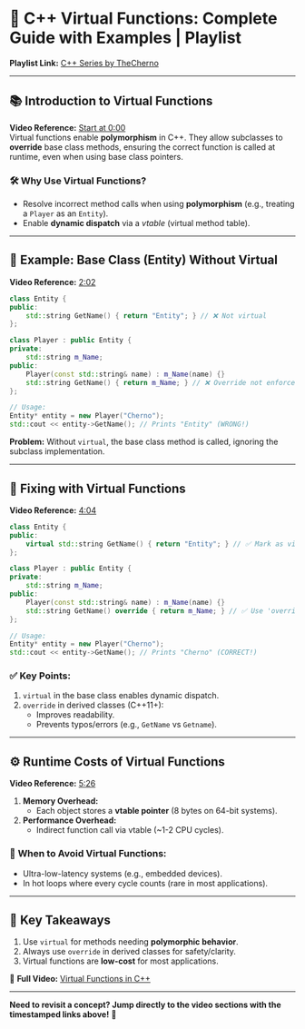# 🎥 C++ Virtual Functions: Complete Guide with Examples | Playlist  
**Playlist Link:** [C++ Series by TheCherno](https://www.youtube.com/watch?v=9RJTQmK0YPI&list=PLlrATfBNZ98dudnM48yfGUldqGD0S4FFb&index=10)  

---

## 📚 **Introduction to Virtual Functions**  
**Video Reference:** [Start at 0:00](https://youtu.be/oIV2KchSyGQ?t=0)  
Virtual functions enable **polymorphism** in C++. They allow subclasses to **override** base class methods, ensuring the correct function is called at runtime, even when using base class pointers.  

### 🛠️ **Why Use Virtual Functions?**  
- Resolve incorrect method calls when using **polymorphism** (e.g., treating a `Player` as an `Entity`).  
- Enable **dynamic dispatch** via a *vtable* (virtual method table).  

---

## 🧩 **Example: Base Class (Entity) Without Virtual**  
**Video Reference:** [2:02](https://youtu.be/oIV2KchSyGQ?t=122)  
```cpp  
class Entity {  
public:  
    std::string GetName() { return "Entity"; } // ❌ Not virtual  
};  

class Player : public Entity {  
private:  
    std::string m_Name;  
public:  
    Player(const std::string& name) : m_Name(name) {}  
    std::string GetName() { return m_Name; } // ❌ Override not enforced  
};  

// Usage:  
Entity* entity = new Player("Cherno");  
std::cout << entity->GetName(); // Prints "Entity" (WRONG!)  
```  
**Problem:** Without `virtual`, the base class method is called, ignoring the subclass implementation.  

---

## 🔄 **Fixing with Virtual Functions**  
**Video Reference:** [4:04](https://youtu.be/oIV2KchSyGQ?t=244)  
```cpp  
class Entity {  
public:  
    virtual std::string GetName() { return "Entity"; } // ✅ Mark as virtual  
};  

class Player : public Entity {  
private:  
    std::string m_Name;  
public:  
    Player(const std::string& name) : m_Name(name) {}  
    std::string GetName() override { return m_Name; } // ✅ Use 'override'  
};  

// Usage:  
Entity* entity = new Player("Cherno");  
std::cout << entity->GetName(); // Prints "Cherno" (CORRECT!)  
```  

### ✅ **Key Points:**  
1. `virtual` in the base class enables dynamic dispatch.  
2. `override` in derived classes (C++11+):  
   - Improves readability.  
   - Prevents typos/errors (e.g., `GetName` vs `Getname`).  

---

## ⚙️ **Runtime Costs of Virtual Functions**  
**Video Reference:** [5:26](https://youtu.be/oIV2KchSyGQ?t=326)  
1. **Memory Overhead:**  
   - Each object stores a **vtable pointer** (8 bytes on 64-bit systems).  
2. **Performance Overhead:**  
   - Indirect function call via vtable (~1-2 CPU cycles).  

### 🚨 **When to Avoid Virtual Functions:**  
- Ultra-low-latency systems (e.g., embedded devices).  
- In hot loops where every cycle counts (rare in most applications).  

---

## 📌 **Key Takeaways**  
1. Use `virtual` for methods needing **polymorphic behavior**.  
2. Always use `override` in derived classes for safety/clarity.  
3. Virtual functions are **low-cost** for most applications.  

🔗 **Full Video:** [Virtual Functions in C++](https://youtu.be/oIV2KchSyGQ)  

--- 

**Need to revisit a concept? Jump directly to the video sections with the timestamped links above!** 🚀
